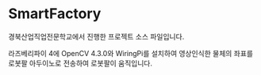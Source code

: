 # SmartFactory
경북산업직업전문학교에서 진행한 프로젝트 소스 파일입니다.

라즈베리파이 4에 OpenCV 4.3.0와 WiringPi를 설치하여 영상인식한 물체의 좌표를 로봇팔 아두이노로 전송하여
로봇팔이 움직입니다.
